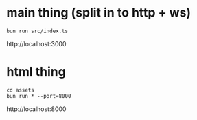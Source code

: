 # main thing (split in to http + ws)

```
bun run src/index.ts
```
http://localhost:3000

# html thing

```
cd assets
bun run * --port=8000
```

http://localhost:8000